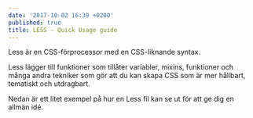```yaml
---
date: '2017-10-02 16:39 +0200'
published: true
title: LESS - Quick Usage guide
---
```

Less är en CSS-förprocessor med en CSS-liknande syntax.

Less lägger till funktioner som tillåter variabler, mixins, funktioner och många andra tekniker som gör att du kan skapa CSS som är mer hållbart, tematiskt och utdragbart.

Nedan är ett litet exempel på hur en Less fil kan se ut för att ge dig en allmän idé.